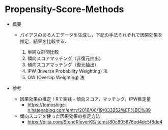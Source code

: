 # Propensity-Score-Methods

- 概要

  - バイアスのある人工データを生成し，下記の手法それぞれで因果効果を推定．結果を比較する．
  
    1. 単純な群間比較
    2. 傾向スコアマッチング（非復元抽出）
    3. 傾向スコアマッチング（復元抽出）
    4. IPW (Inverse Probability Weighting) 法
    5. OW (Overlap Weighting) 法

- 参考

  - 因果効果の推定！Rで実践 - 傾向スコア，マッチング，IPW推定量
    - https://tomoshige-n.hatenablog.com/entry/2016/06/19/033252%EF%BC%89
  - 傾向スコアを使った因果効果の推定方法
    - https://qiita.com/StoneRIeverKS/items/80c805676ed4dc5f8de4
